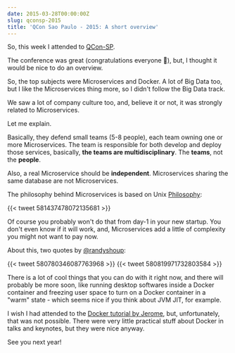 ```yaml
---
date: 2015-03-28T00:00:00Z
slug: qconsp-2015
title: 'QCon Sao Paulo - 2015: A short overview'
---
```


So, this week I attended to [QCon-SP](http://qconsp.com/).

The conference was great (congratulations everyone :beers:),
but, I thought it would be nice to do an overview.

So, the top subjects were Microservices and Docker. A lot
of Big Data too, but I like the Microservices thing more, so
I didn't follow the Big Data track.

We saw a lot of company culture too, and, believe it or not,
it was strongly related to Microservices.

Let me explain.

Basically, they defend small teams (5-8 people), each team
owning one or more Microservices. The team is responsible for
both develop and deploy those services, basically,
**the teams are multidisciplinary**. The **teams**, not the
**people**.

Also, a real Microservice should be **independent**.
Microservices sharing the same database are not Microservices.

The philosophy behind Microservices is based on Unix
[Philosophy][philosophy]:

{{< tweet 581437478072135681 >}}

Of course you probably won't do that from day-1 in your new
startup. You don't even know if it will work, and, Microservices
add a little of complexity you might not want to pay now.

About this, two quotes by
[@randyshoup](http://twitter.com/randyshoup):

{{< tweet 580780346087763968 >}}
{{< tweet 580819971732803584 >}}

There is a lot of cool things that you can do with it right now, and there
will probably be more soon, like running desktop softwares inside a Docker
container and freezing user space to turn on a Docker container in a "warm"
state - which seems nice if you think about JVM JIT, for example.

I wish I had attended to the [Docker tutorial by Jerome][fast-paced], but,
unfortunately, that was not possible. There were very little practical stuff
about Docker in talks and keynotes, but they were nice anyway.

See you next year!

[fast-paced]: http://qconsp.com/sp2015/tutorial/docker-and-containers-fast-paced-introduction.html
[ms-docker]: http://www.infoq.com/news/2014/10/windows-embraces-docker
[philosophy]: http://en.wikipedia.org/wiki/Unix_philosophy

<script async src="//platform.twitter.com/widgets.js" charset="utf-8"></script>
